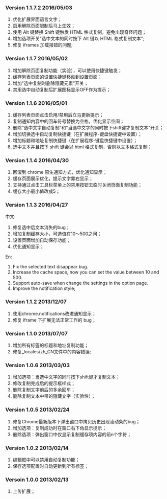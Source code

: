### Version 1.1.7.2 2016/05/03
1. 优化扩展界面语言文字；
2. 启用解除页面限制后马上生效；
3. 使用 Alt 键替换 Shift 键触发 HTML 格式复制，避免出现奇怪问题；
4. 增加选项开关"选中文本的同时按下 Alt 键以 HTML 格式复制文本";
5. 修复 iframes 加载报错的问题;

### Version 1.1.7 2016/05/02
1. 增加解除页面复制功能（实验），可以使用快捷键触发；
2. 缓存列表页面的设置快捷键移动到设置页面；
3. 增加"选中复制时删除隐藏元素"开关；
4. 禁用选中自动复制后扩展图标显示OFF作为提示；

### Version 1.1.6 2016/05/01

1. 缓存列表页面点击启用/禁用后立马更新提示；
2. 复制通知内容中的回车符号替换为空格，优化显示空间；
3. 删除“选中文字自动复制”和"当选中文字的同时按下shift键才复制文本"开关；
4. 增加切换选中自动复制快捷键（在扩展程序-键盘快捷键中设置）；
5. 增加标题和地址复制快捷键（在扩展程序-键盘快捷键中设置）；
6. 选中文本并且按下 shift 键会以 html 格式复制，否则以文本格式复制；

### Version 1.1.4 2016/04/30

1. 回滚到 chrome 原生通知方式，优化通知显示；
2. 缓存页面展示优化，提示文字靠右显示；
3. 支持通过点击工具栏菜单上的禁用按钮去临时关闭页面复制功能；
4. 缓存大小最小值改成5；

### Version 1.1.3 2016/04/27

中文:
1. 修复选中后文本消失的bug；
2. 增加复制缓存大小，可选值在10～500之间；
3. 设置页面增加自动保存功能；
4. 优化通知显示；

En:
1. Fix the selected text disappear bug.
2. Increase the cache space, now you can set the value between 10 and 500.
3. Support auto-save when change the settings in the option page.
4. Improve the notification style;

### Version 1.1.2 2013/12/07

1. 使用chrome.notifications改进通知显示；
2. 修复 iframe 下扩展无法正常工作的 bug；

### Version 1.1.0 2013/07/07

1. 增加所有标签的标题和地址复制功能；
2. 修复_locales/zh_CN文件中的内容错误;

### Version 1.0.6 2013/03/03

1. 增加选项：当选中文字的同时按下shift键才复制文本；
2. 修改复制完成后的提示框样式；
3. 删除复制文字前后的多余回车；
4. 删除复制文本中带的隐藏文字（实验性）；

### Version 1.0.5 2013/02/24

1. 修复Chrome最新版本下弹出窗口中拷贝历史出现滚动条的bug；
2. 增加选项：复制成功时在窗口右下角显示提示；
3. 删除选项：弹出窗口中仅显示复制缓存项内容的前n个字符；

### Version 1.0.2 2013/02/14

1. 编辑框中可以禁用自动复制功能；
2. 保存选项配置时自动更新到所有标签；

### Versoin 1.0.0 2013/02/13

1. 上传扩展；
